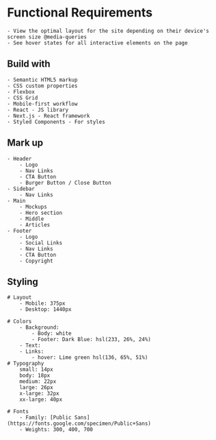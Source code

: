 # Functional Requirements
    - View the optimal layout for the site depending on their device's screen size @media-queries
    - See hover states for all interactive elements on the page

## Build with
    - Semantic HTML5 markup
    - CSS custom properties
    - Flexbox
    - CSS Grid
    - Mobile-first workflow
    - React - JS library
    - Next.js - React framework
    - Styled Components - For styles

## Mark up
    - Header
        - Logo
        - Nav Links
        - CTA Button
        - Burger Button / Close Button
    - Sidebar
        - Nav Links
    - Main
        - Mockups
        - Hero section
        - Middle
        - Articles
    - Footer
        - Logo
        - Social Links
        - Nav Links
        - CTA Button
        - Copyright

## Styling
    # Layout
        - Mobile: 375px
        - Desktop: 1440px

    # Colors
        - Background:
            - Body: white
            - Footer: Dark Blue: hsl(233, 26%, 24%)
        - Text: 
        - Links:
            - hover: Lime green hsl(136, 65%, 51%)
    # Typography
        small: 14px
        body: 18px
        medium: 22px
        large: 26px
        x-large: 32px
        xx-large: 40px

    # Fonts
        - Family: [Public Sans](https://fonts.google.com/specimen/Public+Sans)
        - Weights: 300, 400, 700